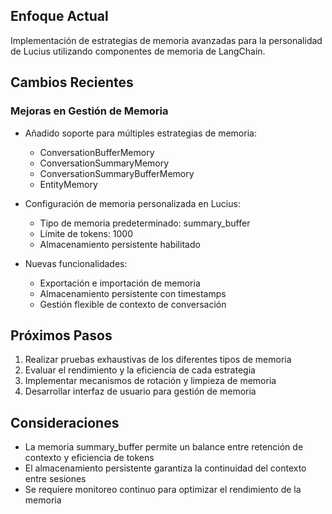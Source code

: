## Enfoque Actual
Implementación de estrategias de memoria avanzadas para la personalidad de Lucius utilizando componentes de memoria de LangChain.

## Cambios Recientes
### Mejoras en Gestión de Memoria
- Añadido soporte para múltiples estrategias de memoria:
  * ConversationBufferMemory
  * ConversationSummaryMemory
  * ConversationSummaryBufferMemory
  * EntityMemory

- Configuración de memoria personalizada en Lucius:
  * Tipo de memoria predeterminado: summary_buffer
  * Límite de tokens: 1000
  * Almacenamiento persistente habilitado

- Nuevas funcionalidades:
  * Exportación e importación de memoria
  * Almacenamiento persistente con timestamps
  * Gestión flexible de contexto de conversación

## Próximos Pasos
1. Realizar pruebas exhaustivas de los diferentes tipos de memoria
2. Evaluar el rendimiento y la eficiencia de cada estrategia
3. Implementar mecanismos de rotación y limpieza de memoria
4. Desarrollar interfaz de usuario para gestión de memoria

## Consideraciones
- La memoria summary_buffer permite un balance entre retención de contexto y eficiencia de tokens
- El almacenamiento persistente garantiza la continuidad del contexto entre sesiones
- Se requiere monitoreo continuo para optimizar el rendimiento de la memoria
